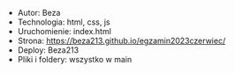 - Autor: Beza
- Technologia: html, css, js
- Uruchomienie: index.html
- Strona: https://beza213.github.io/egzamin2023czerwiec/
- Deploy: Beza213
- Pliki i foldery: wszystko w main
